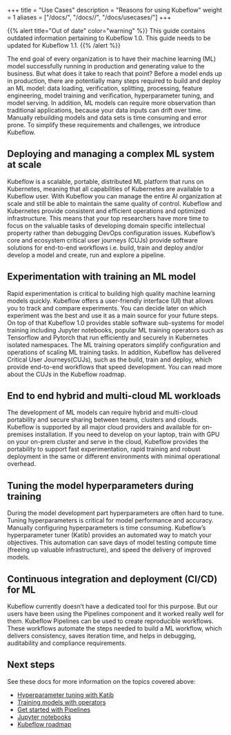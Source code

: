 +++
title = "Use Cases"
description = "Reasons for using Kubeflow"
weight = 1
aliases = ["/docs/", "/docs//", "/docs/usecases/"]
+++

{{% alert title="Out of date" color="warning" %}}
This guide contains outdated information pertaining to Kubeflow 1.0. This guide
needs to be updated for Kubeflow 1.1.
{{% /alert %}}



The end goal of every organization is to have their machine learning (ML) model successfully running in production  and generating value to the business. But what does it take to reach that point? Before a model ends up in production, there are potentially many steps required to build and deploy an ML model: data loading, verification, splitting, processing, feature engineering, model training and verification, hyperparameter tuning, and model serving. In addition, ML models can require more observation than traditional applications, because your data inputs can drift over time. Manually rebuilding models and data sets is time consuming and error prone. To simplify these requirements and challenges, we introduce Kubeflow.

## Deploying and managing a complex ML system at scale

Kubeflow is a scalable, portable, distributed ML platform that runs on Kubernetes, meaning that all capabilities of Kubernetes are available to a Kubeflow user. With Kubeflow you can manage the entire AI organization at scale and still be able to maintain the same quality of control. Kubeflow and Kubernetes provide consistent and efficient operations and optimized infrastructure. This means that your top researchers have more time to focus on the valuable tasks of developing domain specific intellectual property rather than debugging DevOps configuration issues. Kubeflow’s core and ecosystem critical user journeys (CUJs) provide software solutions for end-to-end workflows i.e. build, train and deploy and/or develop a model and create, run and explore a pipeline.

## Experimentation with training an ML model

Rapid experimentation is critical to building high quality machine learning models quickly. Kubeflow offers a user-friendly interface (UI) that allows you to track and compare experiments. You can decide later on which experiment was the best and use it as a main source for your future steps. On top of that Kubeflow 1.0 provides stable software sub-systems for model training including Jupyter notebooks, popular ML training operators such as Tensorflow and Pytorch that run efficiently and securely in Kubernetes isolated namespaces. The ML training operators simplify configuration and operations of scaling ML training tasks. In addition, Kubeflow has delivered Critical User Journeys(CUJs), such as the build, train and deploy, which provide end-to-end workflows that speed development. You can read more about the CUJs in the Kubeflow roadmap.

## End to end hybrid and multi-cloud ML workloads

The development of ML models can require hybrid and multi-cloud portability and secure sharing between teams, clusters and clouds. Kubeflow is supported by all major cloud providers and available for on-premises installation. If you need to develop on your laptop, train with GPU on your on-prem cluster and serve in the cloud, Kubeflow provides the portability to support fast experimentation, rapid training and robust deployment in the same or different environments with minimal operational overhead.

## Tuning the model hyperparameters during training

During the model development part hyperparameters are often hard to tune. Tuning hyperparameters is critical for model performance and accuracy. Manually configuring hyperparameters is time consuming. Kubeflow’s hyperparameter tuner (Katib) provides an automated way to match your objectives. This automation can save days of model testing compute time (freeing up valuable infrastructure), and speed the delivery of improved models.

## Continuous integration and deployment (CI/CD) for ML

Kubeflow currently doesn’t have a dedicated tool for this purpose. But our users have been using the Pipelines component and it worked really well for them. Kubeflow Pipelines can be used to create reproducible workflows. These workflows automate the steps needed to build a ML workflow, which delivers consistency, saves iteration time, and helps in debugging, auditability and compliance requirements.

## Next steps

See these docs for more information on the topics covered above:

* [Hyperparameter tuning with Katib](/docs/components/hyperparameter-tuning/)
* [Training models with operators](/docs/components/training/)
* [Get started with Pipelines](https://www.kubeflow.org/docs/pipelines/)
* [Jupyter notebooks](/docs/notebooks/)
* [Kubeflow roadmap](http://bit.ly/kf_roadmap)

